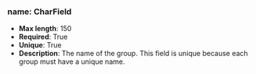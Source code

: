 ### name: CharField

- **Max length**: 150
- **Required**: True
- **Unique**: True
- **Description**: The name of the group. This field is unique because each group must have a unique name.
